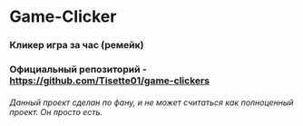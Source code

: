 # Game-Clicker
### Кликер игра за час (ремейк)
### Официальный репозиторий - https://github.com/Tisette01/game-clickers

###### Данный проект сделан по фану, и не может считаться как полноценный проект. Он просто есть.
